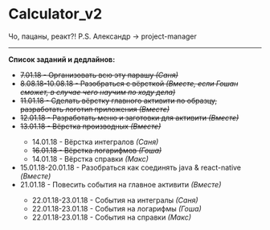 # Calculator_v2
Чо, пацаны, реакт?! P.S. Александр -> project-manager
<hr>
<b>Список заданий и дедлайнов:</b>
<ul>
  <s><li>7.01.18 - Организовать всю эту парашу <i>(Саня)</i></li></s>
  <s><li>8.08.18-10.08.18 - Разобраться с вёрсткой <i>(Вместе, если Гошан сможет, в случае чего научим по ходу дела)</i></li></s>
  <s><li>11.01.18 - Сделать вёрстку главного активити по образцу, разработать логотип приложения <i>(Вместе)</i></li></s>
  <s><li>12.01.18 - Разработать меню и заготовки для активити <i>(Вместе)</i></li></s>
  <s><li>13.01.18 - Вёрстка производных <i>(Вместе)</i></li></s>
  <ul>
    <li>14.01.18 - Вёрстка интегралов <i>(Саня)</i></li>
    <s><li>16.01.18 - Вёрстка логарифмов <i>(Гоша)</i></li></s>
    <li>14.01.18 - Вёрстка справки <i>(Макс)</i></li>
  </ul>
  <li>15.01.18-20.01.18 - Разобраться как соединять java & react-native <i>(Вместе)</i></li>
  <li>21.01.18 - Повесить события на главное активити <i>(Вместе)</i></li>
   <ul>
    <li>22.01.18-23.01.18 - События на интегралы <i>(Саня)</i></li>
    <li>22.01.18-23.01.18 - События на логарифмы <i>(Гоша)</i></li>
    <li>22.01.18-23.01.18 - События на справки <i>(Макс)</i></li>
  </ul>
</ul> 

